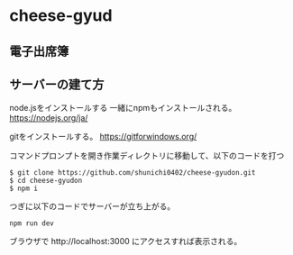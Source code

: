 
# cheese-gyud
## 電子出席簿
## サーバーの建て方

node.jsをインストールする
一緒にnpmもインストールされる。
https://nodejs.org/ja/

gitをインストールする。
https://gitforwindows.org/

コマンドプロンプトを開き作業ディレクトリに移動して、以下のコードを打つ
```
$ git clone https://github.com/shunichi0402/cheese-gyudon.git
$ cd cheese-gyudon
$ npm i
```

つぎに以下のコードでサーバーが立ち上がる。
```
npm run dev
```
ブラウザで http://localhost:3000 にアクセスすれば表示される。
